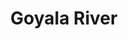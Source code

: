 ---
title: "Goyala River"
title_bn: "গোয়ালা নদী"
description: "Two unique streams that coming out from Hatgram and Sahatpur Lakes, travels through Goyalgao this two streams confluence at Western side of Deghaparsho Bari, after crossing few distance its taking a bent and finally fallen into Dhaniyabaria and Parshobari Beel."
---
